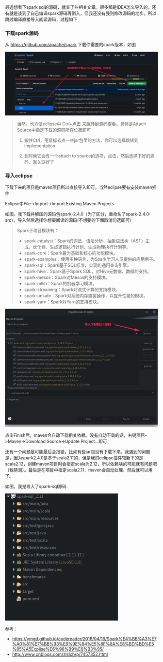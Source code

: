 最近想看下spark sql的源码，就查了些相关文章。很多都是IDEA怎么导入的，还有就是谈到了自己编译spark源码再倒入，但我还没有强到修改源码的地步，所以跳过编译直接导入阅读源码，过程如下



### 下载spark源码

从 https://github.com/apache/spark 下载你需要的spark版本，如图

![1550161394643](assets/1550161394643.png)

> 当然，也方便eclipse中 Ctrl+点击 来跳转到源码查看。具体是Attach Source中指定下载的源码所在位置即可
>
>   1. 按住Ctrl，用鼠标去点一些jar包里的方法，你可以选择跳转到implementation
>
>  2. 到时候它会有一个attach to source的选项，点击，然后选择下好的源码，就关联好了

### 导入eclipse

下载下来的项目是maven项目所以直接导入即可，当然eclipse要有安装maven插件



Eclipse中File->Import->Import Existing Maven Projects



如图，我下载并解压的源码包spark-2.4.0（为了区分，重命名了spark-2.4.0-src），导入然后选择你想要阅读的源码(不想要的下面取消勾选即可)

> Spark子项目模块有：
>
> - spark-catalyst：Spark的词法、语法分析、抽象语法树（AST）生成、优化器、生成逻辑执行计划、生成物理执行计划等。
> - spark-core：Spark最为基础和核心的功能模块。
> - spark-examples：使用多种语言，为Spark学习人员提供的应用例子。
> - spark-sql：Spark基于SQL标准，实现的通用查询引擎。
> - spark-hive：Spark基于Spark SQL，对Hive元数据、数据的支持。
> - spark-mesos：Spark对Mesos的支持模块。
> - spark-mllib：Spark的机器学习模块。
> - spark-streaming：Spark对流式计算的支持模块。
> - spark-unsafe：Spark对系统内存直接操作，以提升性能的模块。
> - spark-yarn：Spark对Yarn的支持模块。

![](assets/导入spark.png)



点击Finish后，maven会自动下载相关依赖。没有自动下载的话，右键项目->Maven->Download Source->Update Project...即可



还有一个问题是可能最后会报错，比如有些jar包没有下载下来。我遇到的问题是，因为spark2.4.0是基于scala2.11的，但是我的eclipse插件较新下的是scala2.12，创建maven项目时会指定scala为2.12，所以依赖啥的可能就有问题吧（我猜测）。最后是在项目中指定scala2.11，maven会自动处理，然后就可以用了。

如图，我是导入了spark-sql源码



![20190215002003](assets/20190215002003.png)

参考：

- https://ymgd.github.io/codereader/2018/04/16/Spark%E4%BB%A3%E7%A0%81%E7%BB%93%E6%9E%84%E5%8F%8A%E8%BD%BD%E5%85%A5Ecplise%E6%96%B9%E6%B3%95/
- http://www.cnblogs.com/zlslch/p/7457352.html